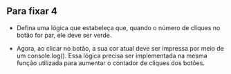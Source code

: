 ## Para fixar 4

* Defina uma lógica que estabeleça que, quando o número de cliques no botão for par, ele deve ser verde.

* Agora, ao clicar no botão, a sua cor atual deve ser impressa por meio de um console.log(). Essa lógica precisa ser implementada na mesma função utilizada para aumentar o contador de cliques dos botões.
